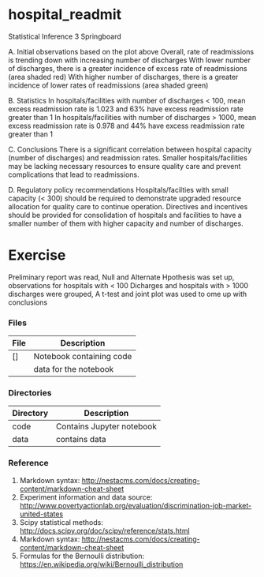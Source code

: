 # hospital_readmit
Statistical Inference 3 Springboard

A. Initial observations based on the plot above
Overall, rate of readmissions is trending down with increasing number of discharges
With lower number of discharges, there is a greater incidence of excess rate of readmissions (area shaded red)
With higher number of discharges, there is a greater incidence of lower rates of readmissions (area shaded green)

B. Statistics
In hospitals/facilities with number of discharges < 100, mean excess readmission rate is 1.023 and 63% have excess readmission rate greater than 1
In hospitals/facilities with number of discharges > 1000, mean excess readmission rate is 0.978 and 44% have excess readmission rate greater than 1

C. Conclusions
There is a significant correlation between hospital capacity (number of discharges) and readmission rates.
Smaller hospitals/facilities may be lacking necessary resources to ensure quality care and prevent complications that lead to readmissions.

D. Regulatory policy recommendations
Hospitals/facilties with small capacity (< 300) should be required to demonstrate upgraded resource allocation for quality care to continue operation.
Directives and incentives should be provided for consolidation of hospitals and facilities to have a smaller number of them with higher capacity and number of discharges.

# Exercise
Preliminary report was read, Null and Alternate Hpothesis was set up, observations for hospitals with < 100 Dicharges and hospitals with > 1000 discharges were grouped, A t-test and joint plot was used to ome up with conclusions




### Files

File|Description
---------|-------------------------------------------------------------------------------------------------------------------
[]  | Notebook containing code
[](https://github.com/krajeshj/EDA_racial_discrimination/tree/master/data)| data for the notebook
 
### Directories

Directory|Description
---------|---------------------------------------------------------------------------------------------------
code | Contains Jupyter notebook 
data| contains data
 
### Reference
1. Markdown syntax: http://nestacms.com/docs/creating-content/markdown-cheat-sheet
2. Experiment information and data source: http://www.povertyactionlab.org/evaluation/discrimination-job-market-united-states
3. Scipy statistical methods: http://docs.scipy.org/doc/scipy/reference/stats.html
4. Markdown syntax: http://nestacms.com/docs/creating-content/markdown-cheat-sheet
5. Formulas for the Bernoulli distribution: https://en.wikipedia.org/wiki/Bernoulli_distribution
